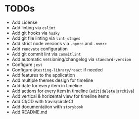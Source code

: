 # TODOs

- Add License
- Add linting via `eslint`
- Add git hooks via `husky`
- Add git file linting via `lint-staged`
- Add strict node versions via `.npmrc` and `.nvmrc`
- Add `renovate` configuration
- Add git commit lint via `commitlint`
- Add automatic versioning/changelog via `standard-version`
- Configure `jest`
- Configure `@testing-library/react` if needed
- Add features to the application
- Add multiple themes design for timeline 
- Add date for every item in timeline
- Add actions for every item in timeline (`edit|delete|archive`)
- Add vertical & horizental view for timeline items
- Add CI/CD with travis/circleCI
- Add documentation with `storybook`
- Add  README.md